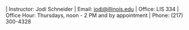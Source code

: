 | Instructor: Jodi Schneider
| Email: jodi@illinois.edu
| Office: LIS 334
| Office Hour: Thursdays, noon - 2 PM and by appointment
| Phone: (217) 300-4328
